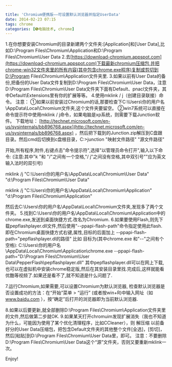 ```yaml
---

title: 'Chromium便携版——可设置默认浏览器并指定UserData'
date: 2014-02-23 07:15
tags: chrome
categories: [➎电脑技术, chrome]
---
```

1.在你想要安装Chromium的目录新建两个文件夹:[Application]和[User Data],比如D:\Program Files\Chromium\Application和D:\Program Files\Chromium\User Data
2.去[https://download-chromium.appspot.com](https://download-chromium.appspot.com)下载最新chromium压缩包,并把chrome-win32文件夹里的所有内容(其中包含chrome.exe程序)复制或剪切到D:\Program Files\Chromium\Application文件夹里.
3.如果以前有User Data的备份,把备份的User Data文件复制到D:\Program Files\Chromium\User Data，注意D:\Program Files\Chromium\User Data文件夹下面有Default、pnacl文件夹，其中Default\Extensions里有你的扩展等等。
4.使用mklink  / j（创建目录联接）命令。
注意：
①如果以前安装过Chromium的话,那要检查下C:\Users\你的用户名\AppData\Local\Chromium文件夹,这个文件夹要留空。
②win7系统可以直接在命令提示符中使用mklink  / j命令，如果电脑是xp系统，则需要下载Junction软件。
下载地址： [http://technet.microsoft.com/en-us/sysinternals/bb896768.aspx](http://technet.microsoft.com/en-us/sysinternals/bb896768.aspx) ，然后把下载到的Junction.zip解压到C盘跟目录。然后cmd后切换到c盘根目录，C:\>junction "映射文件路径" "源文件路径"

开始,所有程序,附件,右键点击"命令提示符",选择"以管理员命令打开",输入以下命令:
(注意:其中"k "和 "/"之间有一个空格,"/ j"之间没有空格,其中双引号""应为英文输入法时的双引号)

mklink /j "C:\Users\你的用户名\AppData\Local\Chromium\User Data" "d:\Program Files\Chromium\User Data"

mklink /j "C:\Users\你的用户名\AppData\Local\Chromium\Application" "d:\Program Files\Chromium\Application"

然后去C:\Users\你的用户名\AppData\Local\Chromium文件夹,发现多了两个文件夹。
5.找到C:\Users\你的用户名\AppData\Local\Chromium\Application中的chrome.exe,发送到桌面快捷方式.改名为Chromium.
6.如果要使用Flash,则先下载pepflashplayer.dll文件,然后使用"--ppapi-flash-path"命令指定使用此flash.即在Chromium桌面快捷方式右键,属性,目标的后面加上 --ppapi-flash-path="pepflashplayer.dl的路径"
比如 目标为(其中chrome.exe 和"--"之间有个空格): 
C:\Users\你的用户名\AppData\Local\Chromium\Application\chrome.exe --ppapi-flash-path="D:\Program Files\Chromium\User Data\PepperFlash\pepflashplayer.dll"
其中pepflashplayer.dll可以在网上下载,也可以在虚拟机中安装chrome稳定版,然后在其安装目录里找.完成后,这样就能看优酷等视频了.如果还是看不了,就不知道是什么问题了.

7.运行Chromium,如果需要,可以设置Chromium为默认浏览器,
 检查默认浏览器是否设置成功的方法：在“开始”菜单 > “运行” (或者按win+R)中输入网址（如 www.baidu.com ），按“确定”后打开的浏览器即为当前默认浏览器.
 
8.如果以后要更新,就全部删除D:\Program Files\Chromium\Application文件夹里的文件,然后做第二步就OK.
9.如果某天打开chromuim发现扩展消失（我也不知道为什么，可能因为使用了某个优化清理程序，比如CCleaner），则 解压缩 以前备好分的User Data压缩包，把包含Default文件夹的其他整个文件[全选]，[剪切]，然后[粘贴]到D:\Program Files\Chromium\User Data里，即可。
注意：不要删除D:\Program Files\Chromium\User Data这个“源”文件夹，否则又要重新mklink一次。

Enjoy!


